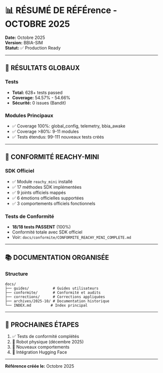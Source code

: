 # 📊 RÉSUMÉ DE RÉFÉrence - OCTOBRE 2025

**Date:** Octobre 2025  
**Version:** BBIA-SIM  
**Statut:** ✅ Production Ready

---

## 🎯 RÉSULTATS GLOBAUX

### Tests
- **Total:** 628+ tests passed
- **Coverage:** 54.57% - 54.66%
- **Sécurité:** 0 issues (Bandit)

### Modules Principaux
- ✅ Coverage 100%: global_config, telemetry, bbia_awake
- ✅ Coverage >80%: 9-11 modules
- ✅ Tests étendus: 99-111 nouveaux tests créés

---

## 🤖 CONFORMITÉ REACHY-MINI

### SDK Officiel
- ✅ Module `reachy_mini` installé
- ✅ 17 méthodes SDK implémentées
- ✅ 9 joints officiels mappés
- ✅ 6 émotions officielles supportées
- ✅ 3 comportements officiels fonctionnels

### Tests de Conformité
- **18/18 tests PASSENT** (100%)
- Conformité totale avec SDK officiel
- Voir: `docs/conformite/CONFORMITE_REACHY_MINI_COMPLETE.md`

---

## 📚 DOCUMENTATION ORGANISÉE

### Structure
```
docs/
├── guides/           # Guides utilisateurs
├── conformite/       # Conformité et audits
├── corrections/      # Corrections appliquées
├── archives/2025-10/ # Documentation historique
└── INDEX.md         # Index principal
```

---

## 🚀 PROCHAINES ÉTAPES

1. ✅ Tests de conformité complétés
2. 🔄 Robot physique (décembre 2025)
3. 📝 Nouveaux comportements
4. 🤗 Intégration Hugging Face

---

**Référence créée le:** Octobre 2025

